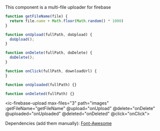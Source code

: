 This component is a multi-file uploader for firebase

```js
function getFileName(file) {
  return file.name + Math.floor(Math.random() * 1000)
}

function onUpload(fullPath, doUpload) {
  doUpload();
}

function onDelete(fullPath, doDelete) {
  doDelete();
}

function onClick(fullPath, downloadUrl) {
}

function onUploaded(fullPath) {}

function onDeleted(fullPath) {}
```

  <ic-firebase-upload
    max-files="3"
    path="images"
    :getFileName="getFileName"
    @upload="onUpload"
    @delete="onDelete"
    @uploaded="onUploaded"
    @deleted="onDeleted"
    @click="onClick">
  </ic-firebase-upload>

Dependencies (add them manually):
[Font-Awesome](http://fontawesome.io)
